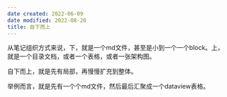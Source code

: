 ```yaml
---
date created: 2022-06-09
date modified: 2022-08-20
title: 自下而上
---
```


从笔记组织方式来说，下，就是一个md文件，甚至是小到一个一个block。上，就是一个目录文档，或者一个表格，或者一张架构图。

自下而上，就是先有局部，再慢慢扩充到整体。

举例而言，就是先有一个个md文件，然后最后汇聚成一个dataview表格。

